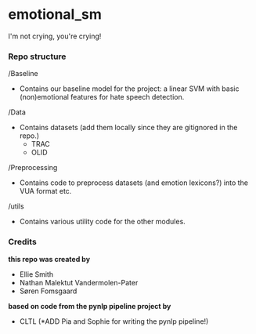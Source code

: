 # emotional_sm
I'm not crying, you're crying!



### Repo structure


/Baseline
- Contains our baseline model for the project: a linear SVM with basic (non)emotional features for hate speech detection.


/Data
- Contains datasets (add them locally since they are gitignored in the repo.)
  - TRAC
  - OLID

/Preprocessing
- Contains code to preprocess datasets (and emotion lexicons?) into the VUA format etc.

/utils
- Contains various utility code for the other modules.





### Credits

__this repo was created by__
- Ellie Smith
- Nathan Malektut Vandermolen-Pater
- Søren Fomsgaard

__based on code from the pynlp pipeline project by__
- CLTL (*ADD Pia and Sophie for writing the pynlp pipeline!)
